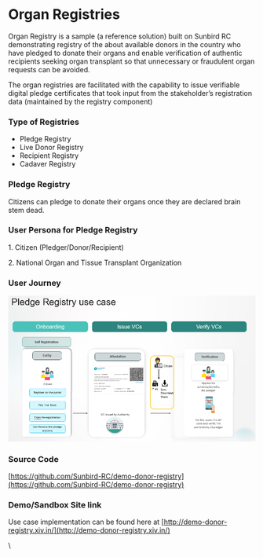 # Organ Registries

Organ Registry is a sample (a reference solution) built on Sunbird RC demonstrating registry of the about available donors in the country who have pledged to donate their organs and enable verification of authentic recipients seeking organ transplant so that unnecessary or fraudulent organ requests can be avoided.

The organ registries are facilitated with the capability to issue verifiable digital pledge certificates that took input from the stakeholder’s registration data (maintained by the registry component)

### Type of Registries

* Pledge Registry
* Live Donor Registry
* Recipient Registry
* Cadaver Registry

### Pledge Registry

Citizens can pledge to donate their organs once they are declared brain stem dead.&#x20;

### User Persona for Pledge Registry

1\.     Citizen (Pledger/Donor/Recipient)

2\.     National Organ and Tissue Transplant Organization

### User Journey

![](<../.gitbook/assets/image (24).png>)



### Source Code

[https://github.com/Sunbird-RC/demo-donor-registry](https://github.com/Sunbird-RC/demo-donor-registry)

### Demo/Sandbox Site link

Use case implementation can be found here at [http://demo-donor-registry.xiv.in/](http://demo-donor-registry.xiv.in/)

\
